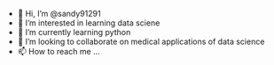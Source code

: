 - 👋 Hi, I’m @sandy91291
- 👀 I’m interested in learning data sciene 
- 🌱 I’m currently learning python
- 💞️ I’m looking to collaborate on medical applications of data science
- 📫 How to reach me ...

<!---
sandy91291/sandy91291 is a ✨ special ✨ repository because its `README.md` (this file) appears on your GitHub profile.
You can click the Preview link to take a look at your changes.
--->
